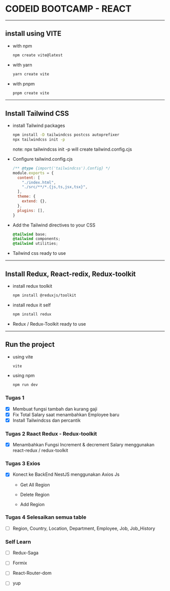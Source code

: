 # CODEID BOOTCAMP - REACT

---

## install using VITE

- with npm
  
  ```bash
  npm create vite@latest
  ```

- with yarn
  
  ```bash
  yarn create vite
  ```

- with pnpm
  
  ```bash
  pnpm create vite
  ```

---

## Install Tailwind CSS

- install Tailwind packages
  
  ```bash
  npm install -D tailwindcss postcss autoprefixer
  npx tailwindcss init -p
  ```
  
  note: npx tailwindcss init -p will create tailwind.config.cjs

- Configure tailwind.config.cjs
  
  ```cjs
  /** @type {import('tailwindcss').Config} */
  module.exports = {
    content: [
      "./index.html",
      "./src/**/*.{js,ts,jsx,tsx}",
    ],
    theme: {
      extend: {},
    },
    plugins: [],
  }
  ```

- Add the Tailwind directives to your CSS
  
  ```css
  @tailwind base;
  @tailwind components;
  @tailwind utilities;
  ```

- Tailwind css ready to use

---

## Install Redux, React-redix, Redux-toolkit

- install redux toolkit
  
  ```bash
  npm install @reduxjs/toolkit
  ```

- install redux it self
  
  ```bash
  npm install redux
  ```

- Redux / Redux-Toolkit ready to use

---

## Run the project

- using vite
  
  ```bash
  vite
  ```

- using npm
  
  ```bash
  npm run dev
  ```

### Tugas 1

- [x] Membuat fungsi tambah dan kurang gaji
- [x] Fix Total Salary saat menambahkan Employee baru
- [x] Install Tailwindcss dan percantik

### Tugas 2 Raact Redux - Redux-toolkit

- [x] Menambahkan Fungsi Increment & decrement Salary menggunakan react-redux / redux-toolkit

### Tugas 3 Exios

- [x] Konect ke BackEnd NestJS menggunakan Axios Js 
  
  - Get All Region
  
  - Delete Region
  
  - Add Region

### Tugas 4 Selesaikan semua table

- [ ] Region, Country, Location, Department, Employee, Job, Job_History



### Self Learn

- [ ] Redux-Saga

- [ ] Formix

- [ ] React-Router-dom

- [ ] yup
